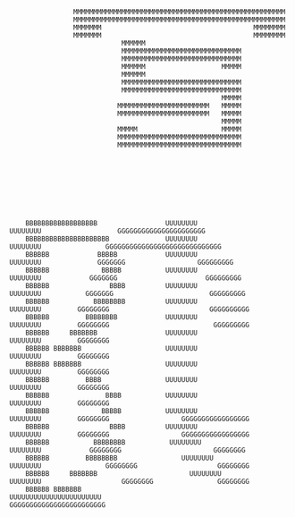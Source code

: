                     MMMMMMMMMMMMMMMMMMMMMMMMMMMMMMMMMMMMMMMMMMMMMMMMMMMMM
                    MMMMMMMMMMMMMMMMMMMMMMMMMMMMMMMMMMMMMMMMMMMMMMMMMMMMM
                    MMMMMMM                                      MMMMMMMM
                    MMMMMMM                                      MMMMMMMM
                                MMMMMM
                                MMMMMMMMMMMMMMMMMMMMMMMMMMMMMM
                                MMMMMMMMMMMMMMMMMMMMMMMMMMMMMM       
                                MMMMMM                   MMMMM
                                MMMMMM                  
                                MMMMMMMMMMMMMMMMMMMMMMMMMMMMMM
                                MMMMMMMMMMMMMMMMMMMMMMMMMMMMMM
                                                         MMMMM
                               MMMMMMMMMMMMMMMMMMMMMMM   MMMMM
                               MMMMMMMMMMMMMMMMMMMMMMM   MMMMM
                                                         MMMMM
                               MMMMM                     MMMMM
                               MMMMMMMMMMMMMMMMMMMMMMMMMMMMMMM
                               MMMMMMMMMMMMMMMMMMMMMMMMMMMMMMM
                               
                               
                               
                               
                               
                               
                               
                               
                               
        BBBBBBBBBBBBBBBBBB                 UUUUUUUU                       UUUUUUUU                   GGGGGGGGGGGGGGGGGGGGGG
        BBBBBBBBBBBBBBBBBBBBB              UUUUUUUU                       UUUUUUUU                GGGGGGGGGGGGGGGGGGGGGGGGGGGGG
        BBBBBB            BBBBB            UUUUUUUU                       UUUUUUUU              GGGGGGG                  GGGGGGGGG
        BBBBBB             BBBBB           UUUUUUUU                       UUUUUUUU            GGGGGGG                      GGGGGGGGG
        BBBBBB               BBBB          UUUUUUUU                       UUUUUUUU           GGGGGGG                        GGGGGGGGG
        BBBBBB           BBBBBBBB          UUUUUUUU                       UUUUUUUU         GGGGGGGG                         GGGGGGGGGG
        BBBBBB         BBBBBBBB            UUUUUUUU                       UUUUUUUU         GGGGGGGG                          GGGGGGGGG
        BBBBBB     BBBBBBB                 UUUUUUUU                       UUUUUUUU         GGGGGGGG
        BBBBBB BBBBBBB                     UUUUUUUU                       UUUUUUUU         GGGGGGGG
        BBBBBB BBBBBBB                     UUUUUUUU                       UUUUUUUU         GGGGGGGG
        BBBBBB         BBBB                UUUUUUUU                       UUUUUUUU         GGGGGGGG
        BBBBBB              BBBB           UUUUUUUU                       UUUUUUUU         GGGGGGGG                  
        BBBBBB             BBBBB           UUUUUUUU                       UUUUUUUU         GGGGGGGG                  GGGGGGGGGGGGGGGGG
        BBBBBB               BBBB          UUUUUUUU                       UUUUUUUU         GGGGGGGG                  GGGGGGGGGGGGGGGGG
        BBBBBB           BBBBBBBB           UUUUUUUU                     UUUUUUUU            GGGGGGGG                       GGGGGGGG
        BBBBBB         BBBBBBBB                UUUUUUUU                UUUUUUUU                GGGGGGGG                    GGGGGGGG
        BBBBBB     BBBBBBB                       UUUUUUUU            UUUUUUUU                    GGGGGGGG                GGGGGGGG
        BBBBBB BBBBBBB                              UUUUUUUUUUUUUUUUUUUUUUU                           GGGGGGGGGGGGGGGGGGGGGGGG
